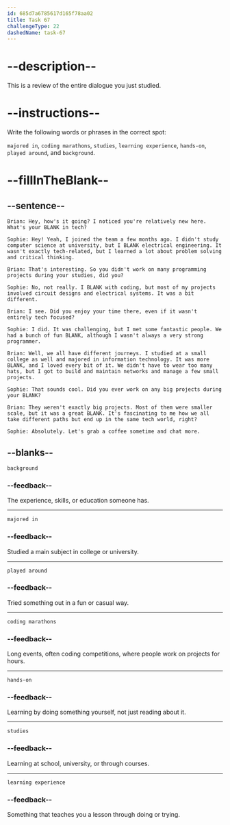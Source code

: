 ```yaml
---
id: 685d7a6785617d165f78aa02
title: Task 67
challengeType: 22
dashedName: task-67
---
```


<!-- REVIEW -->

# --description--

This is a review of the entire dialogue you just studied.

# --instructions--

Write the following words or phrases in the correct spot:

`majored in`, `coding marathons`, `studies`, `learning experience`, `hands-on`, `played around`, and `background`.

# --fillInTheBlank--

## --sentence--

`Brian: Hey, how's it going? I noticed you're relatively new here. What's your BLANK in tech?`

`Sophie: Hey! Yeah, I joined the team a few months ago. I didn't study computer science at university, but I BLANK electrical engineering. It wasn't exactly tech-related, but I learned a lot about problem solving and critical thinking.`

`Brian: That's interesting. So you didn't work on many programming projects during your studies, did you?`

`Sophie: No, not really. I BLANK with coding, but most of my projects involved circuit designs and electrical systems. It was a bit different.`

`Brian: I see. Did you enjoy your time there, even if it wasn't entirely tech focused?`

`Sophie: I did. It was challenging, but I met some fantastic people. We had a bunch of fun BLANK, although I wasn't always a very strong programmer.`

`Brian: Well, we all have different journeys. I studied at a small college as well and majored in information technology. It was more BLANK, and I loved every bit of it. We didn't have to wear too many hats, but I got to build and maintain networks and manage a few small projects.`

`Sophie: That sounds cool. Did you ever work on any big projects during your BLANK?`

`Brian: They weren't exactly big projects. Most of them were smaller scale, but it was a great BLANK. It's fascinating to me how we all take different paths but end up in the same tech world, right?`

`Sophie: Absolutely. Let's grab a coffee sometime and chat more.`

## --blanks--

`background`

### --feedback--

The experience, skills, or education someone has.

---

`majored in`

### --feedback--

Studied a main subject in college or university.

---

`played around`

### --feedback--

Tried something out in a fun or casual way.

---

`coding marathons`

### --feedback--

Long events, often coding competitions, where people work on projects for hours.

---

`hands-on`

### --feedback--

Learning by doing something yourself, not just reading about it.

---

`studies`

### --feedback--

Learning at school, university, or through courses.

---

`learning experience`

### --feedback--

Something that teaches you a lesson through doing or trying.
